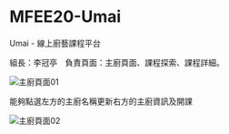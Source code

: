 # MFEE20-Umai
Umai - 線上廚藝課程平台

組長：李冠亭　負責頁面：主廚頁面、課程探索、課程詳細。

![主廚頁面01](https://user-images.githubusercontent.com/90586292/146681714-0b816ac5-7cc9-40ce-9588-7f88d0b9c34a.png)

能夠點選左方的主廚名稱更新右方的主廚資訊及開課

![主廚頁面02](https://user-images.githubusercontent.com/90586292/146681747-e832a503-3a3f-4c45-9391-46dd6b01326b.png)
